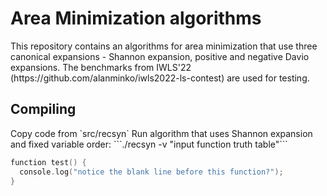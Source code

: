 <h1>Area Minimization algorithms</h1>
This repository contains an algorithms for area minimization that use three canonical expansions - Shannon expansion, positive and negative Davio expansions.
The benchmarks from IWLS'22 (https://github.com/alanminko/iwls2022-ls-contest) are used for testing.
<h2>Compiling</h2>
Copy code from `src/recsyn`
Run algorithm that uses Shannon expansion and fixed variable order: ```./recsyn -v "input function truth table"```

```c
function test() {
  console.log("notice the blank line before this function?");
}
```

